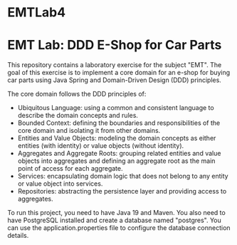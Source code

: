 # EMTLab4

# EMT Lab: DDD E-Shop for Car Parts

This repository contains a laboratory exercise for the subject "EMT". The goal of this exercise is to implement a core domain for an e-shop for buying car parts using Java Spring and Domain-Driven Design (DDD) principles.


The core domain follows the DDD principles of:

- Ubiquitous Language: using a common and consistent language to describe the domain concepts and rules.
- Bounded Context: defining the boundaries and responsibilities of the core domain and isolating it from other domains.
- Entities and Value Objects: modeling the domain concepts as either entities (with identity) or value objects (without identity).
- Aggregates and Aggregate Roots: grouping related entities and value objects into aggregates and defining an aggregate root as the main point of access for each aggregate.
- Services: encapsulating domain logic that does not belong to any entity or value object into services.
- Repositories: abstracting the persistence layer and providing access to aggregates.

To run this project, you need to have Java 19 and Maven. You also need to have PostgreSQL installed and create a database named "postgres". You can use the application.properties file to configure the database connection details.



